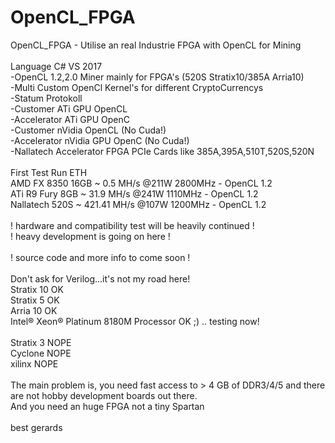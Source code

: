 # OpenCL_FPGA

OpenCL_FPGA - Utilise an real Industrie FPGA with OpenCL for Mining<br>
<br>
Language C# VS 2017<br>
-OpenCL 1.2,2.0 Miner mainly for FPGA's (520S Stratix10/385A Arria10)<br>
-Multi Custom OpenCl Kernel's for different CryptoCurrencys<br>
-Statum Protokoll<br>
-Customer ATi GPU OpenCL<br>
-Accelerator ATi GPU OpenC<br>
-Customer nVidia OpenCL (No Cuda!)<br>
-Accelerator nVidia GPU OpenC (No Cuda!)<br>
-Nallatech Accelerator FPGA PCIe Cards like 385A,395A,510T,520S,520N<br>
<br>
First Test Run ETH <br>
AMD FX 8350 16GB  ~    0.5 MH/s @211W 2800MHz - OpenCL 1.2<br>
ATi R9 Fury 8GB   ~   31.9 MH/s @241W 1110MHz - OpenCL 1.2<br>
Nallatech 520S    ~ 421.41 MH/s @107W 1200MHz - OpenCL 1.2<br>
<br>
! hardware and compatibility test will be heavily continued !<br>
! heavy development is going on here !<br>
<br>
! source code and more info to come soon !<br>
<br>
Don't ask for Verilog...it's not my road here!<br>
Stratix 10 OK<br>
Stratix 5 OK<br>
Arria 10 OK<br>
Intel® Xeon® Platinum 8180M Processor OK ;) .. testing now!<br>
<br>
Stratix 3 NOPE<br>
Cyclone NOPE<br>
xilinx NOPE<br>
<br>
The main problem is, you need fast access to > 4 GB of DDR3/4/5 and there are not hobby development boards out there.<br>
And you need an huge FPGA not a tiny Spartan<br>
<br>
best gerards <br>
